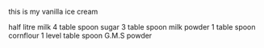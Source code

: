 this is my vanilla ice cream

half litre milk 4 table spoon sugar 3 table spoon milk powder 1 table spoon cornflour 1 level table spoon G.M.S powder

